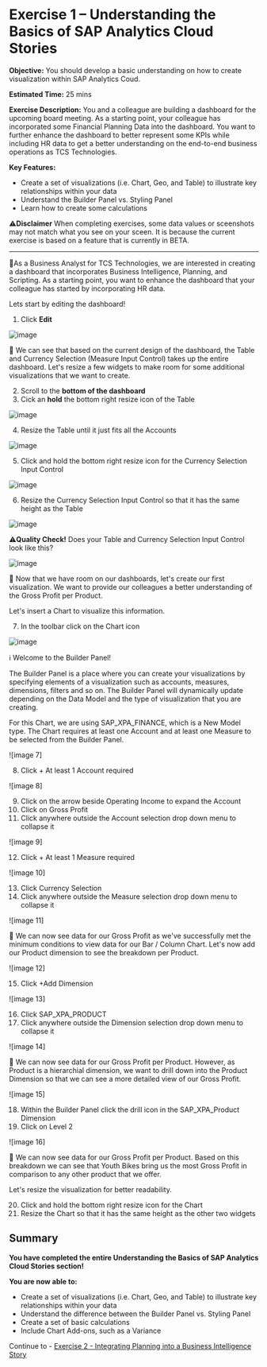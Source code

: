 # Exercise 1 – Understanding the Basics of SAP Analytics Cloud Stories

**Objective:** You should develop a basic understanding on how to create visualization within SAP Analytics Coud. 

**Estimated Time:** 25 mins

**Exercise Description:** You and a colleague are building a dashboard for the upcoming board meeting. As a starting point, your colleague has incorporated some Financial Planning Data into the dashboard. You want to further enhance the dashboard to better represent some KPIs while including HR data to get a better understanding on the end-to-end business operations as TCS Technologies. 

**Key Features:**
- Create a set of visualizations (i.e. Chart, Geo, and Table) to illustrate key relationships within your data
- Understand the Builder Panel vs. Styling Panel 
- Learn how to create some calculations

⚠️**Disclaimer**
When completing exercises, some data values or sceenshots may not match what you see on your sceen. It is because the current exercise is based on a feature that is currently in BETA. 

----------------------------------------------------------------------------------------------------------------------------------------

🚩As a Business Analyst for TCS Technologies, we are interested in creating a dashboard that incorporates Business Intelligence, Planning, and Scripting. As a starting point, you want to enhance the dashboard that your colleague has started by incorporating HR data.
 
Lets start by editing the dashboard!

1. Click **Edit**

![image](https://user-images.githubusercontent.com/112718519/197612969-de7df972-55e4-4b46-b451-6a7ba9d4a5a6.png)

🚩 We can see that based on the current design of the dashboard, the Table and Currency Selection (Measure Input Control) takes up the entire dashboard. Let's resize a few widgets to make room for some additional visualizations that we want to create.

2. Scroll to the **bottom of the dashboard**
3. Cick an **hold** the bottom right resize icon of the Table

![image](https://user-images.githubusercontent.com/112718519/197613120-73a3a262-2156-4de5-95bc-f647711a4dee.png)

4. Resize the Table until it just fits all the Accounts

![image](https://user-images.githubusercontent.com/112718519/197613204-25863f2d-b00a-4023-a98f-0bbeb61e629e.png)

5. Click and hold the bottom right resize icon for the Currency Selection Input Control

![image](https://user-images.githubusercontent.com/112718519/197613279-63702395-221e-4b38-b489-54e054348ea4.png)

6. Resize the Currency Selection Input Control so that it has the same height as the Table

![image](https://user-images.githubusercontent.com/112718519/197613366-39d4247d-ead0-4455-93c6-5797bae8d900.png)

⚠️**Quality Check!**
Does your Table and Currency Selection Input Control look like this?

![image](https://user-images.githubusercontent.com/112718519/197613451-4d50dab9-8979-43f7-b9e1-1ef7325952ad.png)

🚩 Now that we have room on our dashboards, let's create our first visualization. We want to provide our colleagues a better understanding of the Gross Profit per Product.
 
Let's insert a Chart to visualize this information.

7. In the toolbar click on the Chart icon

![image](https://user-images.githubusercontent.com/112718519/197613522-55b20a86-4082-41d6-b86c-c3876a537a2e.png)

ℹ️ Welcome to the Builder Panel!

The Builder Panel is a place where you can create your visualizations by specifying elements of a visualization such as accounts, measures, dimensions, filters and so on. The Builder Panel will dynamically update depending on the Data Model and the type of visualization that you are creating. 
 
For this Chart, we are using SAP_XPA_FINANCE, which is a New Model type. The Chart requires at least one Account and at least one Measure to be selected from the Builder Panel. 

![image 7]

8. Click + At least 1 Account required

![image 8]

9. Click on the arrow beside Operating Income to expand the Account
10. Click on Gross Profit
14. Click anywhere outside the Account selection drop down menu to collapse it 

![image 9]

12. Click + At least 1 Measure required

![image 10]

13. Click Currency Selection
14. Click anywhere outside the Measure selection drop down menu to collapse it 

![image 11]

🚩 We can now see data for our Gross Profit as we've successfully met the minimum conditions to view data for our Bar / Column Chart. Let's now add our Product dimension to see the breakdown per Product.

![image 12]

15. Click +Add Dimension

![image 13]

16. Click SAP_XPA_PRODUCT
17. Click anywhere outside the Dimension selection drop down menu to collapse it

![image 14]

🚩 We can now see data for our Gross Profit per Product. However, as Product is a hierarchial dimension, we want to drill down into the Product Dimension so that we can see a more detailed view of our Gross Profit. 

![image 15]

18. Within the Builder Panel click the drill icon in the SAP_XPA_Product Dimension
19. Click on Level 2

![image 16]

🚩 We can now see data for our Gross Profit per Product. Based on this breakdown we can see that Youth Bikes bring us the most Gross Profit in comparison to any other product that we offer.

Let's resize the visualization for better readability. 

20. Click and hold the bottom right resize icon for the Chart
21. Resize the Chart so that it has the same height as the other two widgets

## Summary

**You have completed the entire Understanding the Basics of SAP Analytics Cloud Stories section!**

**You are now able to:**
- Create a set of visualizations (i.e. Chart, Geo, and Table) to illustrate key relationships within your data
- Understand the difference between the Builder Panel vs. Styling Panel 
- Create a set of basic calculations
- Include Chart Add-ons, such as a Variance

Continue to - [Exercise 2 - Integrating Planning into a Business Intelligence Story](../ex2/README.md)

